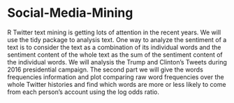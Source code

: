 # Social-Media-Mining
R
Twitter text mining is getting lots of attention in the recent years. We will use the tidy package to analysis text. One way to analyze the sentiment of a text is to consider the text as a combination of its individual words and the sentiment content of the whole text as the sum of the sentiment content of the individual words. We will analysis the Trump and Clinton’s Tweets during 2016 presidential campaign. The second part we will give the words frequencies information and plot comparing raw word frequencies over the whole Twitter histories and find which words are more or less likely to come from each person’s account using the log odds ratio. 
